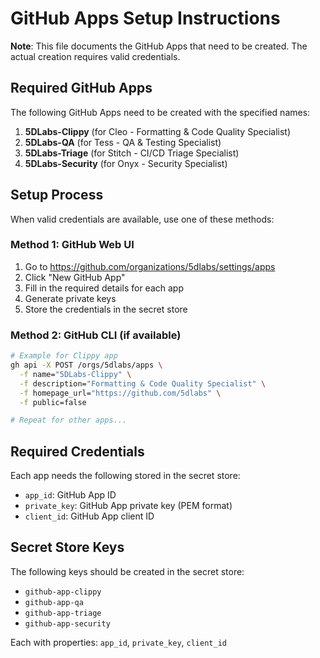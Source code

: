 # GitHub Apps Setup Instructions

**Note**: This file documents the GitHub Apps that need to be created. The actual creation requires valid credentials.

## Required GitHub Apps

The following GitHub Apps need to be created with the specified names:

1. **5DLabs-Clippy** (for Cleo - Formatting & Code Quality Specialist)
2. **5DLabs-QA** (for Tess - QA & Testing Specialist) 
3. **5DLabs-Triage** (for Stitch - CI/CD Triage Specialist)
4. **5DLabs-Security** (for Onyx - Security Specialist)

## Setup Process

When valid credentials are available, use one of these methods:

### Method 1: GitHub Web UI
1. Go to https://github.com/organizations/5dlabs/settings/apps
2. Click "New GitHub App"
3. Fill in the required details for each app
4. Generate private keys
5. Store the credentials in the secret store

### Method 2: GitHub CLI (if available)
```bash
# Example for Clippy app
gh api -X POST /orgs/5dlabs/apps \
  -f name="5DLabs-Clippy" \
  -f description="Formatting & Code Quality Specialist" \
  -f homepage_url="https://github.com/5dlabs" \
  -f public=false

# Repeat for other apps...
```

## Required Credentials

Each app needs the following stored in the secret store:
- `app_id`: GitHub App ID
- `private_key`: GitHub App private key (PEM format)
- `client_id`: GitHub App client ID

## Secret Store Keys

The following keys should be created in the secret store:
- `github-app-clippy`
- `github-app-qa` 
- `github-app-triage`
- `github-app-security`

Each with properties: `app_id`, `private_key`, `client_id`